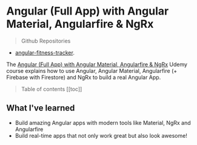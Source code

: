 # Angular (Full App) with Angular Material, Angularfire & NgRx

> Github Repositories
- [angular-fitness-tracker](https://github.com/peelmicro/angular-fitness-tracker).

The [Angular (Full App) with Angular Material, Angularfire & NgRx](https://www.udemy.com/angular-full-app-with-angular-material-angularfire-ngrx/) Udemy course explains how to use Angular, Angular Material, Angularfire (+ Firebase with Firestore) and NgRx to build a real Angular App.

> Table of contents
[[toc]]

## What I've learned
- Build amazing Angular apps with modern tools like Material, NgRx and Angularfire
- Build real-time apps that not only work great but also look awesome!
